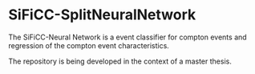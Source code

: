 # SiFiCC-SplitNeuralNetwork
The SiFiCC-Neural Network is a event classifier for compton events and regression of the compton event characteristics.

The repository is being developed in the context of a master thesis.
